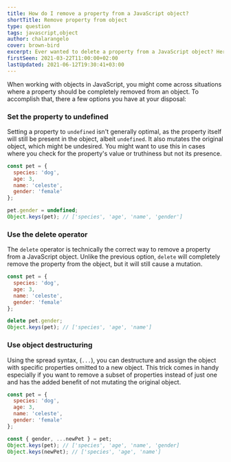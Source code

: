 ```yaml
---
title: How do I remove a property from a JavaScript object?
shortTitle: Remove property from object
type: question
tags: javascript,object
author: chalarangelo
cover: brown-bird
excerpt: Ever wanted to delete a property from a JavaScript object? Here are a few way you can accomplish that.
firstSeen: 2021-03-22T11:00:00+02:00
lastUpdated: 2021-06-12T19:30:41+03:00
---
```


When working with objects in JavaScript, you might come across situations where a property should be completely removed from an object. To accomplish that, there a few options you have at your disposal:

### Set the property to undefined

Setting a property to `undefined` isn't generally optimal, as the property itself will still be present in the object, albeit `undefined`. It also mutates the original object, which might be undesired. You might want to use this in cases where you check for the property's value or truthiness but not its presence.

```js
const pet = {
  species: 'dog',
  age: 3,
  name: 'celeste',
  gender: 'female'
};

pet.gender = undefined;
Object.keys(pet); // ['species', 'age', 'name', 'gender']
```

### Use the delete operator

The `delete` operator is technically the correct way to remove a property from a JavaScript object. Unlike the previous option, `delete` will completely remove the property from the object, but it will still cause a mutation.

```js
const pet = {
  species: 'dog',
  age: 3,
  name: 'celeste',
  gender: 'female'
};

delete pet.gender;
Object.keys(pet); // ['species', 'age', 'name']
```

### Use object destructuring

Using the spread syntax, (`...`), you can destructure and assign the object with specific properties omitted to a new object. This trick comes in handy especially if you want to remove a subset of properties instead of just one and has the added benefit of not mutating the original object.

```js
const pet = {
  species: 'dog',
  age: 3,
  name: 'celeste',
  gender: 'female'
};

const { gender, ...newPet } = pet;
Object.keys(pet); // ['species', 'age', 'name', 'gender]
Object.keys(newPet); // ['species', 'age', 'name']
```
